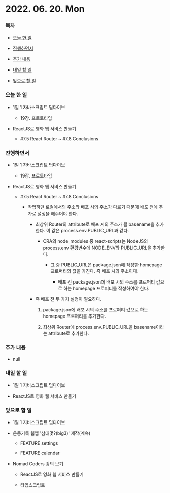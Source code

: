# 2022. 06. 20. Mon

### 목차

- [오늘 한 일](#오늘-한-일)

- [진행하면서](#진행하면서)

- [추가 내용](#추가-내용)

- [내일 할 일](#내일-할-일)

- [앞으로 할 일](#앞으로-할-일)

### 오늘 한 일

- 1일 1 자바스크립트 딥다이브

  - 19장. 프로토타입

- ReactJS로 영화 웹 서비스 만들기

  - #7.5 React Router ~ #7.8 Conclusions

### 진행하면서

- 1일 1 자바스크립트 딥다이브

  - 19장. 프로토타입

- ReactJS로 영화 웹 서비스 만들기

  - #7.5 React Router ~ #7.8 Conclusions

    - 작업하던 로컬에서의 주소와 배포 시의 주소가 다르기 때문에 배포 전에 추가로 설정을 해주어야 한다.

      - 최상위 Router의 attribute로 배포 시의 주소가 될 basename을 추가한다. 이 값은 process.env.PUBLIC_URL과 같다.

        - CRA의 node_modules 중 react-scripts는 NodeJS의 process.env 환경변수에 NODE_ENV와 PUBLIC_URL을 추가한다.

          - 그 중 PUBLIC_URL은 package.json에 작성한 homepage 프로퍼티의 값을 가진다. 즉 배포 시의 주소이다.

            - 배포 전 package.json에 배포 시의 주소를 프로퍼티 값으로 하는 homepage 프로퍼티를 작성하여야 한다.

      - 즉 배포 전 두 가지 설정이 필요하다.

        1. package.json에 배포 시의 주소를 프로퍼티 값으로 하는 homepage 프로퍼티를 추가한다.

        2. 최상위 Router에 process.env.PUBLIC_URL을 basename이라는 attribute로 추가한다.

### 추가 내용

- null

### 내일 할 일

- 1일 1 자바스크립트 딥다이브

- ReactJS로 영화 웹 서비스 만들기

### 앞으로 할 일

- 1일 1 자바스크립트 딥다이브

- 운동기록 웹앱 '삼대몇?(big3)' 제작(계속)

  - FEATURE settings

  - FEATURE calendar

- Nomad Coders 강의 보기

  - ReactJS로 영화 웹 서비스 만들기

  - 타입스크립트

<br><br>
